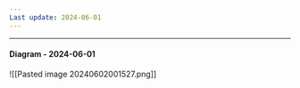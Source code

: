 ```yaml
---
Last update: 2024-06-01
---
```

----
#### Diagram - 2024-06-01

![[Pasted image 20240602001527.png]]



